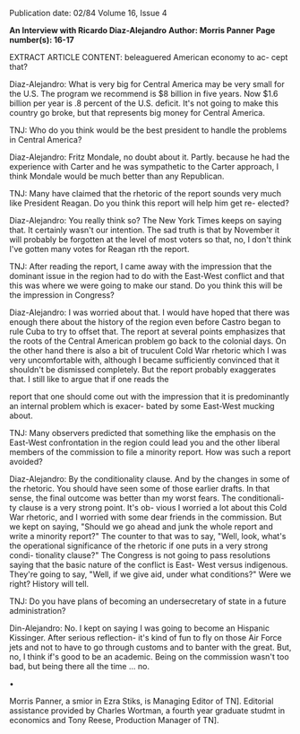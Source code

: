 Publication date: 02/84
Volume 16, Issue 4

**An Interview with Ricardo Diaz-Alejandro**
**Author: Morris Panner**
**Page number(s): 16-17**

EXTRACT ARTICLE CONTENT:
beleaguered American economy to ac-
cept that? 

Diaz-Alejandro: What is very big for 
Central America may be very small for 
the U.S. The program we recommend 
is $8 billion in five years. Now $1.6 
billion per year is .8 percent of the 
U.S. deficit. It's not going to make this 
country go broke, but that represents 
big money for Central America. 

TNJ: Who do you think would be the 
best president to handle the problems 
in Central America? 

Diaz-Alejandro: Fritz Mondale, no 
doubt about it. Partly. because he had 
the experience with Carter and he was 
sympathetic to the Carter approach, I 
think Mondale would be much better 
than any Republican. 

TNJ: Many have claimed that the 
rhetoric of the report sounds very 
much like President Reagan. Do you 
think this report will help him get re-
elected? 

Diaz-Alejandro: You really think so? 
The New York Times keeps on saying 
that. It certainly wasn't our intention. 
The sad truth is that by November it 
will probably be forgotten at the level 
of most voters so that, no, I don't think 
I've gotten many votes for Reagan rth 
the report. 

TNJ: After reading the report, I came 
away with the impression that the 
dominant issue in the region had to do 
with the East-West conflict and that 
this was where we were going to make 
our stand. Do you think this will be the 
impression in Congress? 

Diaz-Alejandro: I was worried about 
that. I would have hoped that there 
was enough there about the history of 
the region even before Castro began to 
rule Cuba to try to offset that. The 
report at several points emphasizes 
that the roots of the Central American 
problem go back to the colonial days. 
On the other hand there is also a bit of 
truculent Cold War rhetoric which I 
was very uncomfortable with, although 
I became sufficiently convinced that it 
shouldn't be dismissed completely. But 
the report probably exaggerates that. I 
still like to argue that if one reads the


report that one should come out with 
the impression that it is predominantly 
an internal problem which is exacer-
bated by some East-West mucking 
about. 

TNJ: Many observers predicted that 
something like the emphasis on the 
East-West confrontation in the region 
could lead you and the other liberal 
members of the commission to file a 
minority report. How was such a 
report avoided? 

Diaz-Alejandro: By the conditionality 
clause. And by the changes in some of 
the rhetoric. You should have seen 
some of those earlier drafts. In that 
sense, the final outcome was better 
than my worst fears. The conditionali-
ty clause is a very strong point. It's ob-
vious I worried a lot about this Cold 
War rhetoric, and I worried with some 
dear friends in the commission. But we 
kept on saying, "Should we go ahead 
and junk the whole report and write a 
minority report?" The counter to that 
was to say, "Well, look, what's the 
operational significance of the rhetoric 
if one puts in a very strong condi-
tionality clause?" The Congress is not 
going to pass resolutions saying that 
the basic nature of the conflict is East-
West versus indigenous. They're going 
to say, "Well, if we give aid, under 
what conditions?" Were we right? 
History will tell. 

TNJ: Do you have plans of becoming 
an undersecretary of state in a future 
administration? 

Din-Alejandro: No. I kept on saying 
I was going to become an Hispanic 
Kissinger. After serious reflection-
it's kind of fun to fly on those Air Force 
jets and not to have to go through 
customs and to banter with the great. 
But, no, I think if's good to be an 
academic. Being on the commission 
wasn't too bad, but being there all the 
time ... no. 

• 

Morris Panner, a smior in Ezra Stiks, is 
Managing 
Editor of TN]. 
Editorial 
assistance provided by Charles Wortman, a 
fourth year graduate studmt in economics and 
Tony Reese, Production Manager of TN].